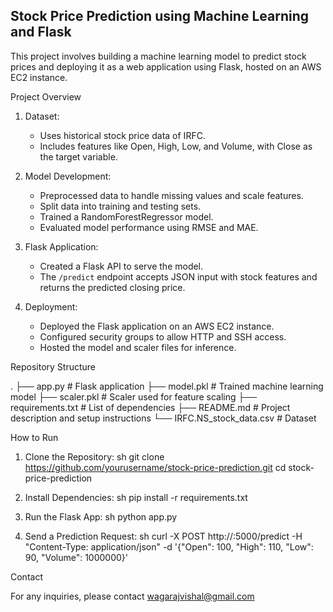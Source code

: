 ## Stock Price Prediction using Machine Learning and Flask

This project involves building a machine learning model to predict stock prices and deploying it as a web application using Flask, hosted on an AWS EC2 instance.

 Project Overview

1. Dataset:
   - Uses historical stock price data of IRFC.
   - Includes features like Open, High, Low, and Volume, with Close as the target variable.

2. Model Development:
   - Preprocessed data to handle missing values and scale features.
   - Split data into training and testing sets.
   - Trained a RandomForestRegressor model.
   - Evaluated model performance using RMSE and MAE.

3. Flask Application:
   - Created a Flask API to serve the model.
   - The `/predict` endpoint accepts JSON input with stock features and returns the predicted closing price.

4. Deployment:
   - Deployed the Flask application on an AWS EC2 instance.
   - Configured security groups to allow HTTP and SSH access.
   - Hosted the model and scaler files for inference.

 Repository Structure


.
├── app.py                 # Flask application
├── model.pkl              # Trained machine learning model
├── scaler.pkl             # Scaler used for feature scaling
├── requirements.txt       # List of dependencies
├── README.md              # Project description and setup instructions
└── IRFC.NS_stock_data.csv # Dataset


 How to Run

1. Clone the Repository:
   sh
   git clone https://github.com/yourusername/stock-price-prediction.git
   cd stock-price-prediction
   

2. Install Dependencies:
   sh
   pip install -r requirements.txt
   

3. Run the Flask App:
   sh
   python app.py
   

4. Send a Prediction Request:
   sh
   curl -X POST http://<EC2-Instance-IP>:5000/predict -H "Content-Type: application/json" -d '{"Open": 100, "High": 110, "Low": 90, "Volume": 1000000}'
   

 Contact

For any inquiries, please contact wagarajvishal@gmail.com



